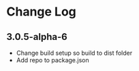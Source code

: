 # Change Log

## 3.0.5-alpha-6

- Change build setup so build to dist folder
- Add repo to package.json